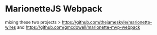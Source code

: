 # MarionetteJS Webpack

mixing these two projects > https://github.com/thejameskyle/marionette-wires and https://github.com/gmcdowell/marionette-mvp-webpack

